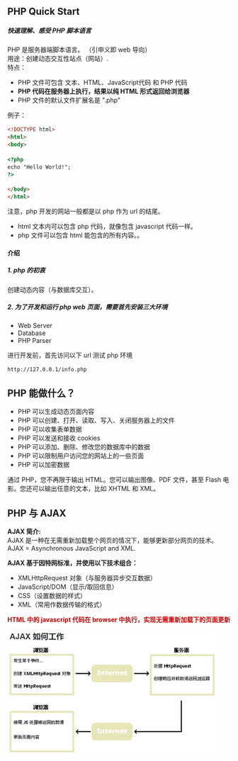 ## PHP Quick Start

##### 快速理解、感受 PHP 脚本语言
PHP 是服务器端脚本语言。 （引申义即 web 导向） <br>
用途：创建动态交互性站点（网站）. <br>
特点：
* PHP 文件可包含 文本、HTML、JavaScript代码 和 PHP 代码
* **PHP 代码在服务器上执行，结果以纯 HTML 形式返回给浏览器**
* PHP 文件的默认文件扩展名是 ".php"

例子：
```html
<!DOCTYPE html> 
<html> 
<body> 

<?php 
echo "Hello World!"; 
?> 

</body> 
</html>
```
注意，php 开发的网站一般都是以 php 作为 url 的结尾。
* html 文本内可以包含 php 代码，就像包含 javascript 代码一样。
* php 文件可以包含 html 能包含的所有内容。。

#### 介绍
##### 1. php 的初衷
创建动态内容（与数据库交互）。
##### 2. 为了开发和运行 php web 页面，需要首先安装三大环境
* Web Server
* Database
* PHP Parser

进行开发前，首先访问以下 url 测试 php 环境
```html
http://127.0.0.1/info.php
```

## PHP 能做什么？
* PHP 可以生成动态页面内容
* PHP 可以创建、打开、读取、写入、关闭服务器上的文件
* PHP 可以收集表单数据
* PHP 可以发送和接收 cookies
* PHP 可以添加、删除、修改您的数据库中的数据
* PHP 可以限制用户访问您的网站上的一些页面
* PHP 可以加密数据

通过 PHP，您不再限于输出 HTML。您可以输出图像、PDF 文件，甚至 Flash 电影。您还可以输出任意的文本，比如 XHTML 和 XML。


## PHP 与 AJAX
**AJAX 简介:** <br>
AJAX 是一种在无需重新加载整个网页的情况下，能够更新部分网页的技术。 <br>
AJAX = Asynchronous JavaScript and XML.

**AJAX 基于因特网标准，并使用以下技术组合：**
* XMLHttpRequest 对象（与服务器异步交互数据）
* JavaScript/DOM（显示/取回信息）
* CSS（设置数据的样式）
* XML（常用作数据传输的格式）

<font color="#CC0000">**HTML 中的 javascript 代码在 browser 中执行，实现无需重新加载下的页面更新**</font>

<p><img src="AJAX.jpg" width="480"></p>
